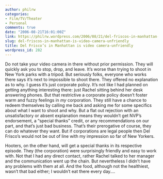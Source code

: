 ```yaml
---
author: philrw
categories:
- Film/TV/Theater
- Personal
comments: true
date: "2006-08-21T16:01:00Z"
link: https://philrw.wordpress.com/2006/08/21/del-friscos-in-manhattan-is-video-camera-unfriendly/
slug: del-friscos-in-manhattan-is-video-camera-unfriendly
title: Del Frisco’s in Manhattan is video camera-unfriendly
wordpress_id: 282
---
```


Do not take your video camera in there without prior permission. They
will quickly ask you to stop, drop, and leave. It’s worse than trying
to shoot in New York parks with a tripod. But seriously folks, everyone
who works there says it’s next to impossible to shoot there. They
offered no explanation as to why. I guess it’s just corporate policy.
It’s not like I had planned on getting anything interesting there: just
Rachel sitting behind her desk answering phones. But that restrictive a
corporate policy doesn’t foster warm and fuzzy feelings in _my_
corporation. They still have a chance to redeem themselves by calling me
back and asking me for some specifics about what I want to shoot and
why. But a flat out rejection with an unsatisfactory or absent
explanation means they wouldn’t get NVP’s endorsement, a “special
thanks” credit, or any recommendations on our part, and that’s just bad
business. That’s their prerogative of course, they can do whatever they
want. But if corporations are legal people then Del Frisco’s would not
be out of line with my impression so far of New Yorkers.




Hooters, on the other hand, will get a special thanks in its
respective episode. They (the corporation) were surprisingly friendly
and easy to work with. Not that I had any direct contact, rather Rachel
talked to her manager and the communication went up the chain. But
nevertheless I didn’t have any problems with them at all. And the food,
although not the healthiest, wasn’t that bad either; I wouldn’t eat
there every day....




